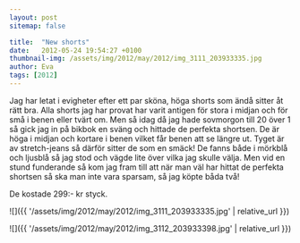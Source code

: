 ```yaml
---
layout: post
sitemap: false

title:  "New shorts"
date:   2012-05-24 19:54:27 +0100
thumbnail-img: /assets/img/2012/may/2012/img_3111_203933335.jpg
author: Eva
tags: [2012]
---
```


Jag har letat i evigheter efter ett par sköna, höga shorts som ändå sitter åt rätt bra. Alla shorts jag har provat har varit antigen för stora i midjan och för små i benen eller tvärt om. Men så idag då jag hade sovmorgon till 20 över 1 så gick jag in på bikbok en sväng och hittade de perfekta shortsen. De är höga i midjan och kortare i benen vilket får benen att se längre ut. Tyget är av stretch-jeans så därför sitter de som en smäck! De fanns både i mörkblå och ljusblå så jag stod och vägde lite över vilka jag skulle välja. Men vid en stund funderande så kom jag fram till att när man väl har hittat de perfekta shortsen så ska man inte vara sparsam, så jag köpte båda två!






De kostade 299:- kr styck.

![]({{ '/assets/img/2012/may/2012/img_3111_203933335.jpg'  | relative_url }})

![]({{ '/assets/img/2012/may/2012/img_3112_203933398.jpg'  | relative_url }})

